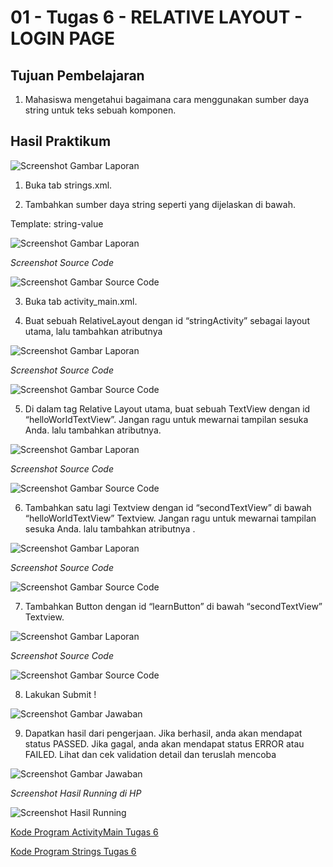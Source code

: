 # 01 - Tugas 6 - RELATIVE LAYOUT - LOGIN PAGE

## Tujuan Pembelajaran

1. Mahasiswa mengetahui bagaimana cara menggunakan sumber daya string untuk teks sebuah komponen. 

## Hasil Praktikum

![Screenshot Gambar Laporan](img/laporan1.JPG)

1. Buka tab strings.xml.

2. Tambahkan sumber daya string seperti yang dijelaskan di bawah.

Template: <string name="string-name">string-value</string>

![Screenshot Gambar Laporan](img/laporan2.JPG)

*Screenshot Source Code*

![Screenshot Gambar Source Code](img/jawab2.JPG)

3. Buka tab activity_main.xml.

4. Buat sebuah RelativeLayout dengan id “stringActivity” sebagai layout utama, lalu tambahkan atributnya

![Screenshot Gambar Laporan](img/laporan4.JPG)

*Screenshot Source Code*

![Screenshot Gambar Source Code](img/jawab4.JPG)

5. Di dalam tag Relative Layout utama, buat sebuah TextView dengan id “helloWorldTextView”. Jangan ragu untuk mewarnai tampilan sesuka Anda. lalu tambahkan atributnya.

![Screenshot Gambar Laporan](img/laporan5.JPG)

*Screenshot Source Code*

![Screenshot Gambar Source Code](img/jawab5.JPG)

6. Tambahkan satu lagi Textview dengan id “secondTextView” di bawah “helloWorldTextView” Textview. Jangan ragu untuk mewarnai tampilan sesuka Anda. lalu tambahkan atributnya .

![Screenshot Gambar Laporan](img/laporan6.JPG)

*Screenshot Source Code*

![Screenshot Gambar Source Code](img/jawab6.JPG)

7. Tambahkan Button dengan id “learnButton” di bawah “secondTextView” Textview.

![Screenshot Gambar Laporan](img/laporan7.JPG)

*Screenshot Source Code*

![Screenshot Gambar Source Code](img/jawab7.JPG)

8. Lakukan Submit !

![Screenshot Gambar Jawaban](img/jawab8.JPG)

9. Dapatkan hasil dari pengerjaan. Jika berhasil, anda akan mendapat status PASSED. Jika gagal, anda akan mendapat status ERROR atau FAILED. Lihat dan cek validation detail dan teruslah mencoba

![Screenshot Gambar Jawaban](img/jawab9.JPG)

*Screenshot Hasil Running di HP*

![Screenshot Hasil Running](img/hasilrun.png)

[Kode Program ActivityMain Tugas 6](https://github.com/VidelRosendyDirgantara/Mobile-3I-21/blob/91a467a4f8977b05aa111de746da5c562c467984/src/01_Layout/01_Tugas6_RELATIVELAYOUT%20-%20STRINGSXML/app/src/main/res/layout/activity_main.xml)

[Kode Program Strings Tugas 6](https://github.com/VidelRosendyDirgantara/Mobile-3I-21/blob/91a467a4f8977b05aa111de746da5c562c467984/src/01_Layout/01_Tugas6_RELATIVELAYOUT%20-%20STRINGSXML/app/src/main/res/values/strings.xml)
